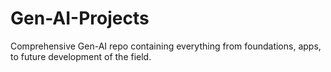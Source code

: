 # Gen-AI-Projects
Comprehensive Gen-AI repo containing everything from foundations, apps, to future development of the field.
